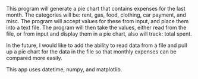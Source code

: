 This program will generate a pie chart that contains expenses for the last month.
The categories will be: rent, gas, food, clothing, car payment, and misc.
The program will accept values for these from input, and place them into a text file.
The program will then take the values, either read from the file, or from input and display them
in a pie chart, also will track: total spent.

In the future, I would like to add the ability to read data from a file and pull up a pie chart for the data in the file so that monthly expenses can be compared more easily.

This app uses datetime, numpy, and matplotlib.


